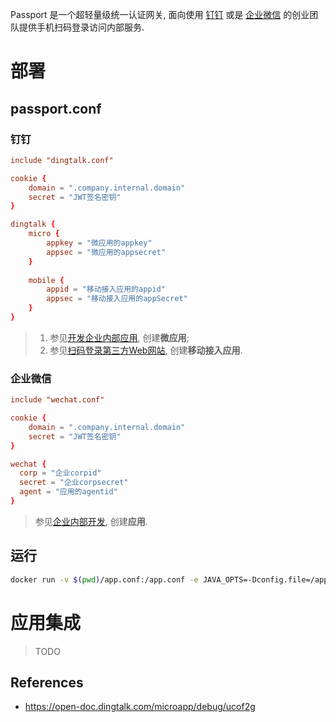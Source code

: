 Passport 是一个超轻量级统一认证网关, 面向使用 [钉钉](https://www.dingtalk.com) 或是 [企业微信](https://work.weixin.qq.com/) 的创业团队提供手机扫码登录访问内部服务.

# 部署

## passport.conf

### 钉钉

```conf
include "dingtalk.conf"

cookie {
    domain = ".company.internal.domain"
    secret = "JWT签名密钥"
}

dingtalk {
    micro {
        appkey = "微应用的appkey"
        appsec = "微应用的appsecret"
    }
    
    mobile {
        appid = "移动接入应用的appid"
        appsec = "移动接入应用的appSecret"
    }
}
```

> 1. 参见[开发企业内部应用](https://open-doc.dingtalk.com/microapp/bgb96b/aw3h75), 创建**微应用**;
> 1. 参见[扫码登录第三方Web网站](https://open-doc.dingtalk.com/microapp/serverapi2/kymkv6), 创建**移动接入应用**.

### 企业微信

```conf
include "wechat.conf"

cookie {
    domain = ".company.internal.domain"
    secret = "JWT签名密钥"
}

wechat {
  corp = "企业corpid"
  secret = "企业corpsecret"
  agent = "应用的agentid"
}
```

> 参见[企业内部开发](https://work.weixin.qq.com/api/doc#90000/90003/90487), 创建**应用**.

## 运行

```sh
docker run -v $(pwd)/app.conf:/app.conf -e JAVA_OPTS=-Dconfig.file=/app.conf zhongl/passport:0.0.1
```

# 应用集成

> TODO

## References

- https://open-doc.dingtalk.com/microapp/debug/ucof2g